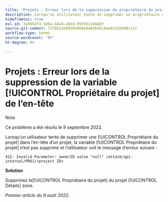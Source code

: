 ```yaml
---
title: 'Projets : Erreur lors de la suppression du propriétaire du projet de l’en-tête'
description: Lorsqu’un utilisateur tente de supprimer un propriétaire de projet de l’en-tête d’un projet, il n’est pas supprimé et un message d’erreur s’affiche.
hidefromtoc: true
exl-id: 3a995df4-5d6a-44e4-a644-997931c044bf
source-git-commit: 7570b2a560505d66e0e83656c9a601226998c11c
workflow-type: tm+mt
source-wordcount: '97'
ht-degree: 0%

---
```


# Projets : Erreur lors de la suppression de la variable [!UICONTROL Propriétaire du projet] de l’en-tête

>[!NOTE]
>
>Ce problème a été résolu le 9 septembre 2022.

Lorsqu’un utilisateur tente de supprimer une [!UICONTROL Propriétaire du projet] dans l’en-tête d’un projet, la variable [!UICONTROL Propriétaire du projet] n’est pas supprimé et l’utilisateur voit le message d’erreur suivant :

`422: Invalid Parameter: ownerID value "null" /attask/api-internal/PROJ/<project ID>`

**Solution**

Supprimez le[!UICONTROL  Propriétaire du projet] du projet [!UICONTROL Détails] zone.

_Premier article du 9 août 2022._
